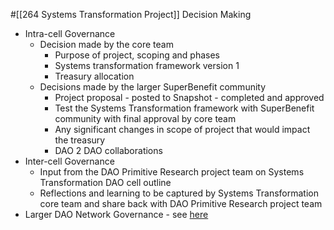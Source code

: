 #[[264 Systems Transformation Project]] 
Decision Making
- Intra-cell Governance
	- Decision made by the core team
		- Purpose of project, scoping and phases
		- Systems transformation framework version 1
		- Treasury allocation 
	- Decisions made by the larger SuperBenefit community
		- Project proposal - posted to Snapshot - completed and approved
		- Test the Systems Transformation framework with SuperBenefit community with final approval by core team
		- Any significant changes in scope of project that would impact the treasury
		- DAO 2 DAO collaborations
- Inter-cell Governance
	- Input from the DAO Primitive Research project team on Systems Transformation DAO cell outline
	- Reflections and learning to be captured by Systems Transformation core team and share back with DAO Primitive Research project team
- Larger DAO Network Governance - see [here](https://app.clarity.so/superbenefit/pages/e76ce5c4-ffbd-4206-97d9-f2de91e761ed)



